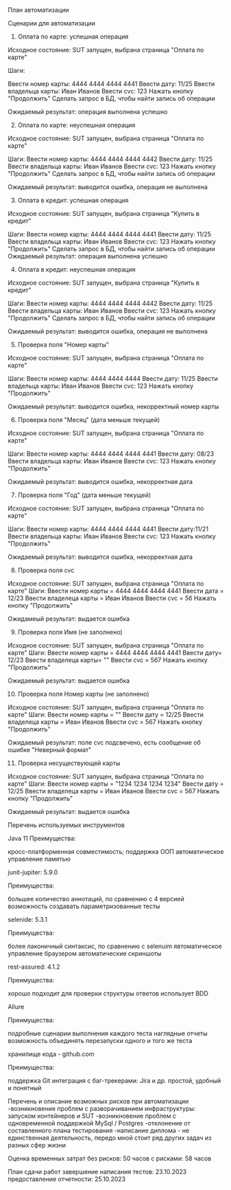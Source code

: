 План автоматизации

Сценарии для автоматизации

1. Оплата по карте: успешная операция

Исходное состояние: SUT запущен, выбрана страница "Оплата по карте"

Шаги:

Ввести номер карты: 4444 4444 4444 4441
Ввести дату: 11/25
Ввести владельца карты: Иван Иванов
Ввести cvc: 123
Нажать кнопку "Продолжить"
Сделать запрос в БД, чтобы найти запись об операции

Ожидаемый результат: операция выполнена успешно

2. Оплата по карте: неуспешная операция

Исходное состояние: SUT запущен, выбрана страница "Оплата по карте"

Шаги:
Ввести номер карты: 4444 4444 4444 4442
Ввести дату: 11/25
Ввести владельца карты: Иван Иванов
Ввести cvc: 123
Нажать кнопку "Продолжить"
Сделать запрос в БД, чтобы найти запись об операции

Ожидаемый результат: выводится ошибка, операция не выполнена

3. Оплата в кредит: успешная операция

Исходное состояние: SUT запущен, выбрана страница "Купить в кредит"

Шаги:
Ввести номер карты: 4444 4444 4444 4441
Ввести дату: 11/25
Ввести владельца карты: Иван Иванов
Ввести cvc: 123
Нажать кнопку "Продолжить"
Сделать запрос в БД, чтобы найти запись об операции
Ожидаемый результат: операция выполнена успешно

4. Оплата в кредит: неуспешная операция

Исходное состояние: SUT запущен, выбрана страница "Купить в кредит"

Шаги:
Ввести номер карты: 4444 4444 4444 4442
Ввести дату: 11/25
Ввести владельца карты: Иван Иванов
Ввести cvc: 123
Нажать кнопку "Продолжить"
Сделать запрос в БД, чтобы найти запись об операции

Ожидаемый результат: выводится ошибка, операция не выполнена

5. Проверка поля "Номер карты"

Исходное состояние: SUT запущен, выбрана страница "Оплата по карте"

Шаги:
Ввести номер карты: 4444 4444 4444
Ввести дату: 11/25
Ввести владельца карты: Иван Иванов
Ввести cvc: 123
Нажать кнопку "Продолжить"

Ожидаемый результат: выводится ошибка, некорректный номер карты

6. Проверка поля "Месяц" (дата меньше текущей)

Исходное состояние: SUT запущен, выбрана страница "Оплата по карте"

Шаги:
Ввести номер карты: 4444 4444 4444 4441
Ввести дату: 08/23
Ввести владельца карты: Иван Иванов
Ввести cvc: 123
Нажать кнопку "Продолжить"

Ожидаемый результат: выводится ошибка, некорректная дата

7. Проверка поля "Год" (дата меньше текущей)

Исходное состояние: SUT запущен, выбрана страница "Оплата по карте"

Шаги:
Ввести номер карты: 4444 4444 4444 4441
Ввести дату:11/21
Ввести владельца карты: Иван Иванов
Ввести cvc: 123
Нажать кнопку "Продолжить"

Ожидаемый результат: выводится ошибка, некорректная дата


8. Проверка поля cvc

Исходное состояние: SUT запущен, выбрана страница "Оплата по карте"
Шаги:
Ввести номер карты = 4444 4444 4444 4441
Ввести дата = 12/23
Ввести владелеца карты = Иван Иванов
Ввести cvc = 56
Нажать кнопку "Продолжить"

Ожидамеый результат: выдается ошибка

9. Проверка поля Имя (не заполнено)

Исходное состояние: SUT запущен, выбрана страница "Оплата по карте"
Шаги:
Ввести номер карты = 4444 4444 4444 4441
Ввести дату= 12/23
Ввести владелеца карты= ""
Ввести cvc = 567
Нажать кнопку "Продолжить"

Ожидаемый результат: выдается ошибка

10. Проверка поля Номер карты (не заполнено)

Исходное состояние: SUT запущен, выбрана страница "Оплата по карте"
Шаги:
Ввести номер карты = ""
Ввести дату = 12/25
Ввести владелеца карты = Иван Иванов
Ввести cvc = 567
Нажать кнопку "Продолжить"

Ожидаемый результат: поле cvc подсвечено, есть сообщение об ошибке "Неверный формат"

11. Проверка несуществующей карты

Исходное состояние: SUT запущен, выбрана страница "Оплата по карте"
Шаги:
Ввести номер карты = "1234 1234 1234 1234"
Ввести дату = 12/25
Ввести владелеца карты = Иван Иванов
Ввести cvc = 567
Нажать кнопку "Продолжить"

Ожидаемый результат: выдается ошибка

Перечень используемых инструментов

Java 11
Преимущества:

кросс-платформенная совместимость;
поддержка ООП
автоматическое управление памятью

junit-jupiter: 5.9.0

Преимущества:

большее количество аннотаций, по сравнению с 4 версией
возможность создавать параметризованные тесты

selenide: 5.3.1

Преимущества:

более лаконичный синтаксис, по сравнению с selenuim
явтоматическое управление браузером
автоматические скриншоты

rest-assured: 4.1.2

Преимущества:

хорошо подходит для проверки структуры ответов
использует BDD

Allure

Преимущества:

подробные сценарии выполнения каждого теста
наглядные отчеты
возможность объединять перезапуски одного и того же теста

хранилище кода - github.com

Преимущества:

поддержка Git
интеграция с баг-трекерами: Jira  и др.
простой, удобный и понятный

Перечень и описание возможных рисков при автоматизации
-возникновение проблем с разворачиванием инфраструктуры: запуском контейнеров и SUT
-возникновение проблем с одновременной поддержкой MySql / Postgres
-отклонение от составленного плана тестирования
-написание диплома - не единственная деятельность, передо мной стоит ряд других задач из разных сфер жизни

Оценка временных затрат
без рисков: 50 часов
с рисками: 58 часов

План сдачи работ
завершение написания тестов: 23.10.2023
предоставление отчетности: 25.10.2023
